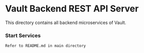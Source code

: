 # Vault Backend REST API Server
This directory contains all backend microservices of Vault.

### Start Services
```
Refer to README.md in main directory
```
